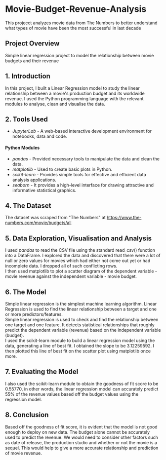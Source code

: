 # Movie-Budget-Revenue-Analysis
This projecct analyzes movie data from The Numbers to better understand what types of movie have been the most successful in last decade 

## Project Overview
Simple linear regression project to model the relationship between movie budgets and their revenue

## 1. Introduction
In this project, I built a Linear Regression model to study the linear relationship between a movie's production budget and its worldwide revenue. I used the Python programming language with the relevant modules to analyse, clean and visualise the data.

## 2. Tools Used
* *JupyterLab* - A web-based interactive development environment for notebooks, data and code.
#### Python Modules
* *pandas* - Provided necessary tools to manipulate the data and clean the data.
* *matplotlib* - Used to create basic plots in Python.
* *scikit-learn* - Provides simple tools for effective and efficient data analysis applications.
* *seaborn* - It provides a high-level interface for drawing attractive and informative statistical graphics.

## 4. The Dataset
The dataset was scraped from "The Numbers" at https://www.the-numbers.com/movie/budgets/all 

## 5. Data Exploration, Visualisation and Analysis
I used *pandas* to read the CSV file using the standard read_csv() function into a DataFrame. I explored the data and discovered that there were a lot of null or zero values for movies which had either not come out yet or had incomplete data. I dropped all of such conflicting rows. <br/>
I then used matplotlib to plot a scatter diagram of the dependent variable - movie revenue against the independent variable - movie budget.

## 6. The Model
Simple linear regression is the simplest machine learning algorithm. Linear Regression is used to find the linear relationship between a target and one or more predictors/features.<br/>
Simple linear regression is used to check and find the relationship between one target and one feature. It detects statistical relationships that roughly predict the dependent variable (revenue) based on the independent variable (budget). <br/> 
I used the scikit-learn module to build a linear regression model using the data, generating a line of best fit. I obtained the slope to be 3.12259592. I then plotted this line of best fit on the scatter plot using matplotlib once more.

## 7. Evaluating the Model
I also used the scikit-learn module to obtain the goodness of fit score to be 0.55770, in other words, the linear regression model can accurately predict 55% of the revenue values based off the budget values using the regression model.

## 8. Conclusion
Based off the goodness of fit score, it is evident that the model is not good enough to deploy on new data. The budget alone cannot be accurately used to predict the revenue. We would need to consider other factors such as date of release, the production studio and whether or not the movie is a sequel. This would help to give a more accurate relationship and prediction of movie revenue.
